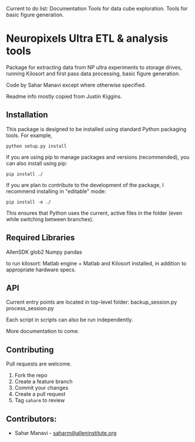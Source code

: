 Current to do list:
Documentation
Tools for data cube exploration.
Tools for basic figure generation.

Neuropixels Ultra ETL & analysis tools
==============================

Package for extracting data from NP ultra experiments to storage drives, running Kilosort and first pass data processing, basic figure generation.

Code by Sahar Manavi except where otherwise specified.

Readme info mostly copied from Justin Kiggins.

## Installation
This package is designed to be installed using standard Python packaging tools. For example,

    python setup.py install

If you are using pip to manage packages and versions (recommended), you can also install using pip:

    pip install ./

If you are plan to contribute to the development of the package, I recommend installing in "editable" mode:

    pip install -e ./

This ensures that Python uses the current, active files in the folder (even while switching between branches).

## Required Libraries
AllenSDK
glob2
Numpy
pandas

to run kilosort:
Matlab engine + Matlab and Kilosort installed, in addition to appropriate hardware specs.

## API

Current entry points are located in top-level folder:
  backup_session.py
  process_session.py 

Each script in scripts can also be run independently.

More documentation to come.


## Contributing

Pull requests are welcome.

1. Fork the repo
2. Create a feature branch
3. Commit your changes
4. Create a pull request
5. Tag `saharm` to review

## Contributors:

- Sahar Manavi - saharm@alleninstitute.org
